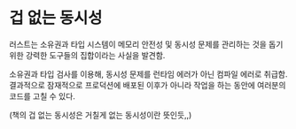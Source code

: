 겁 없는 동시성
=

러스트는 소유권과 타입 시스템이 메모리 안전성 및 동시성 문제를 관리하는 것을 돕기 위한 강력한 도구들의 집합이라는 사실을 발견함.

소유권과 타입 검사를 이용해, 동시성 문제를 런타임 에러가 아닌 컴파일 에러로 취급함.
결과적으로 잠재적으로 프로덕션에 배포된 이후가 아니라 작업을 하는 동안에 여러분의 코드를 고칠 수 있다.

(책의 겁 없는 동시성은 거칠게 없는 동시성이란 뜻인듯,,)
